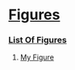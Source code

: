 # [Figures](#figures)

  
### [List Of Figures](#list-of-figures)  
  
1.  [My Figure][1]  


[1]: ./sub-1/#my-figure "My Figure"
